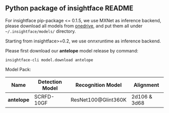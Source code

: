 ## Python package of insightface README


For insightface pip-package <= 0.1.5, we use MXNet as inference backend, please download all models from [onedrive](https://1drv.ms/u/s!AswpsDO2toNKrUy0VktHTWgIQ0bn?e=UEF7C4), and put them all under `~/.insightface/models/` directory.

Starting from insightface>=0.2, we use onnxruntime as inference backend.

Please first download our **antelope** model release by command:

```
insightface-cli model.download antelope
```

Model Pack:

| Name      | Detection Model  | Recognition Model  | Alignment |
| ----------------------- | -----------------   | ----- | ----- |
| **antelope** | SCRFD-10GF        | ResNet100@Glint360K | 2d106 & 3d68 |
